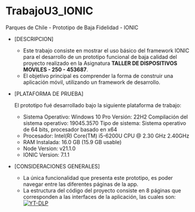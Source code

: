 # TrabajoU3_IONIC
Parques de Chile - Prototipo de Baja Fidelidad - IONIC
* [DESCRIPCION]
    * Este trabajo consiste en mostrar el uso básico del framework IONIC para el desarrollo de un prototipo funcional de baja calidad del proyecto realizado en
      la Asignatura **TALLER DE DISPOSITIVOS MOVILES - 250 - 453687**.
    * El objetivo principal es comprender la forma de construir una aplicación móvil, utilizando un framework de desarrollo.

* [PLATAFORMA DE PRUEBA]

  El prototipo fué desarrollado bajo la siguiente plataforma de trabajo: 
    *   Sistema Operativo: Windows 10 Pro
         Versión: 22H2
         Compilación del sistema operativo: 19045.3570
         Tipo de sistema: Sistema operativo de 64 bits, procesador basado en x64
    *   Procesador: Intel(R) Core(TM) i5-6200U CPU @ 2.30 GHz 2.40GHz
    *   RAM Instalada: 16.0 GB (15.9 GB usable)
    *   Node Version: v21.1.0
    *   IONIC Version: 7.1.1
  
* [CONSIDERACIONES GENERALES]
    *   La única funcionalidad que presenta este prototipo, es poder navegar entre las diferentes páginas de la app.
    *   La estructura del código del proyecto consiste en 8 páginas que corresponden a las interfaces de la aplicación, las cuales son:
    [![YT-DLP](https://raw.githubusercontent.com/yt-dlp/yt-dlp/master/.github/banner.svg)](#readme)  
      
